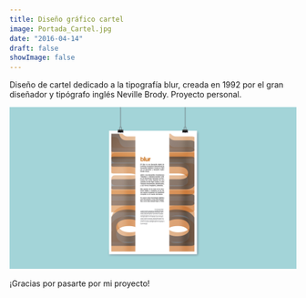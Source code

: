 ```yaml
---
title: Diseño gráfico cartel
image: Portada_Cartel.jpg
date: "2016-04-14"
draft: false
showImage: false
---
```


Diseño de cartel dedicado a la tipografía blur, creada en 1992 por el gran diseñador y tipógrafo inglés Neville Brody. Proyecto personal. 




![Cartel](/images/Portada_Cartel2.jpg "Cartel Blur")



¡Gracias por pasarte por mi proyecto!
